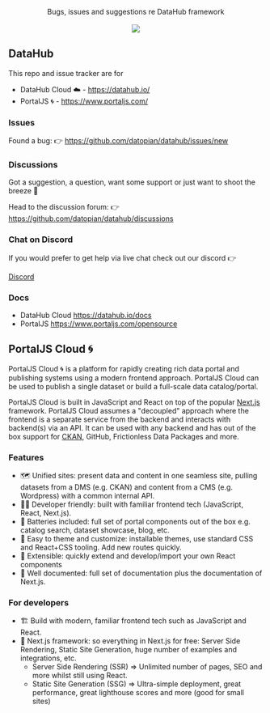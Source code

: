 <p align="center">
  Bugs, issues and suggestions re DataHub framework
  <br />
  <br /><a href="https://discord.gg/xfFDMPU9dC"><img src="https://dcbadge.vercel.app/api/server/xfFDMPU9dC" /></a>
</p>

## DataHub

This repo and issue tracker are for

- DataHub Cloud ☁️ - https://datahub.io/
- PortalJS 🌀 - https://www.portaljs.com/

### Issues

Found a bug: 👉 https://github.com/datopian/datahub/issues/new

### Discussions

Got a suggestion, a question, want some support or just want to shoot the breeze 🙂

Head to the discussion forum: 👉 https://github.com/datopian/datahub/discussions

### Chat on Discord

If you would prefer to get help via live chat check out our discord 👉

[Discord](https://discord.gg/xfFDMPU9dC)

### Docs

- DataHub Cloud https://datahub.io/docs
- PortalJS https://www.portaljs.com/opensource

## PortalJS Cloud 🌀

PortalJS Cloud 🌀 is a platform for rapidly creating rich data portal and publishing systems using a modern frontend approach. PortalJS Cloud can be used to publish a single dataset or build a full-scale data catalog/portal.

PortalJS Cloud is built in JavaScript and React on top of the popular [Next.js](https://nextjs.org) framework. PortalJS Cloud assumes a "decoupled" approach where the frontend is a separate service from the backend and interacts with backend(s) via an API. It can be used with any backend and has out of the box support for [CKAN](https://ckan.org/), GitHub, Frictionless Data Packages and more.

### Features

- 🗺️ Unified sites: present data and content in one seamless site, pulling datasets from a DMS (e.g. CKAN) and content from a CMS (e.g. Wordpress) with a common internal API.
- 👩‍💻 Developer friendly: built with familiar frontend tech (JavaScript, React, Next.js).
- 🔋 Batteries included: full set of portal components out of the box e.g. catalog search, dataset showcase, blog, etc.
- 🎨 Easy to theme and customize: installable themes, use standard CSS and React+CSS tooling. Add new routes quickly.
- 🧱 Extensible: quickly extend and develop/import your own React components
- 📝 Well documented: full set of documentation plus the documentation of Next.js.

### For developers

- 🏗 Build with modern, familiar frontend tech such as JavaScript and React.
- 🚀 Next.js framework: so everything in Next.js for free: Server Side Rendering, Static Site Generation, huge number of examples and integrations, etc.
  - Server Side Rendering (SSR) => Unlimited number of pages, SEO and more whilst still using React.
  - Static Site Generation (SSG) => Ultra-simple deployment, great performance, great lighthouse scores and more (good for small sites)
